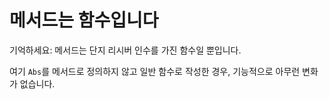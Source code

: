# 메서드는 함수입니다


기억하세요: 메서드는 단지 리시버 인수를 가진 함수일 뿐입니다.

여기 `Abs`를 메서드로 정의하지 않고 일반 함수로 작성한 경우, 기능적으로 아무런 변화가 없습니다.